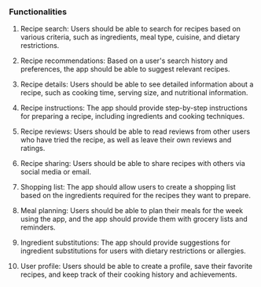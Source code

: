 ### Functionalities

1. Recipe search: Users should be able to search for recipes based on various criteria, such as ingredients, meal type, cuisine, and dietary restrictions.

2. Recipe recommendations: Based on a user's search history and preferences, the app should be able to suggest relevant recipes.

3. Recipe details: Users should be able to see detailed information about a recipe, such as cooking time, serving size, and nutritional information.

4. Recipe instructions: The app should provide step-by-step instructions for preparing a recipe, including ingredients and cooking techniques.

5. Recipe reviews: Users should be able to read reviews from other users who have tried the recipe, as well as leave their own reviews and ratings.

6. Recipe sharing: Users should be able to share recipes with others via social media or email.

7. Shopping list: The app should allow users to create a shopping list based on the ingredients required for the recipes they want to prepare.

8. Meal planning: Users should be able to plan their meals for the week using the app, and the app should provide them with grocery lists and reminders.

9. Ingredient substitutions: The app should provide suggestions for ingredient substitutions for users with dietary restrictions or allergies.

10.   User profile: Users should be able to create a profile, save their favorite recipes, and keep track of their cooking history and achievements.
